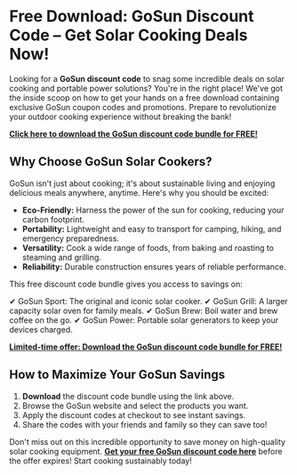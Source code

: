 # Free Download: GoSun Discount Code – Get Solar Cooking Deals Now!

Looking for a **GoSun discount code** to snag some incredible deals on solar cooking and portable power solutions? You're in the right place!  We've got the inside scoop on how to get your hands on a free download containing exclusive GoSun coupon codes and promotions.  Prepare to revolutionize your outdoor cooking experience without breaking the bank!

[**Click here to download the GoSun discount code bundle for FREE!**](https://udemywork.com/gosun-discount-code)

## Why Choose GoSun Solar Cookers?

GoSun isn't just about cooking; it's about sustainable living and enjoying delicious meals anywhere, anytime. Here's why you should be excited:

*   **Eco-Friendly:** Harness the power of the sun for cooking, reducing your carbon footprint.
*   **Portability:** Lightweight and easy to transport for camping, hiking, and emergency preparedness.
*   **Versatility:** Cook a wide range of foods, from baking and roasting to steaming and grilling.
*   **Reliability:** Durable construction ensures years of reliable performance.

This free discount code bundle gives you access to savings on:

✔ GoSun Sport: The original and iconic solar cooker.
✔ GoSun Grill:  A larger capacity solar oven for family meals.
✔ GoSun Brew:  Boil water and brew coffee on the go.
✔ GoSun Power:  Portable solar generators to keep your devices charged.

[**Limited-time offer: Download the GoSun discount code bundle for FREE!**](https://udemywork.com/gosun-discount-code)

## How to Maximize Your GoSun Savings

1.  **Download** the discount code bundle using the link above.
2.  Browse the GoSun website and select the products you want.
3.  Apply the discount codes at checkout to see instant savings.
4.  Share the codes with your friends and family so they can save too!

Don't miss out on this incredible opportunity to save money on high-quality solar cooking equipment. **[Get your free GoSun discount code here](https://udemywork.com/gosun-discount-code)** before the offer expires!  Start cooking sustainably today!
